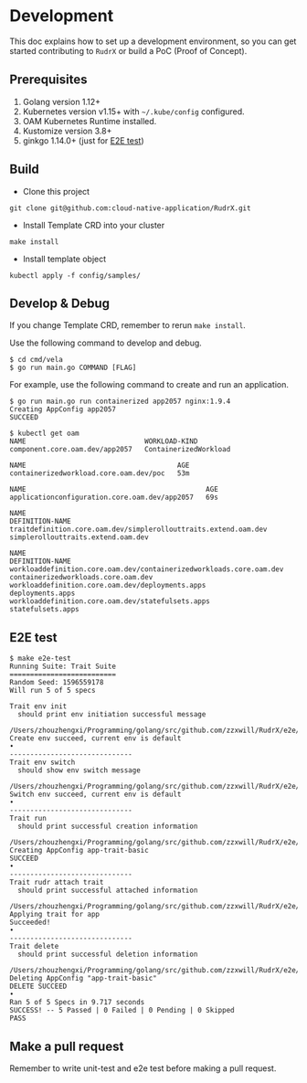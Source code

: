 # Development

This doc explains how to set up a development environment, so you can get started
contributing to `RudrX` or build a PoC (Proof of Concept). 

## Prerequisites

1. Golang version 1.12+
2. Kubernetes version v1.15+ with `~/.kube/config` configured.
3. OAM Kubernetes Runtime installed.
4. Kustomize version 3.8+
5. ginkgo 1.14.0+ (just for [E2E test](https://github.com/cloud-native-application/RudrX/blob/master/DEVELOPMENT.md#e2e-test))

## Build
* Clone this project

```shell script
git clone git@github.com:cloud-native-application/RudrX.git
```

* Install Template CRD into your cluster

```shell script
make install
```

* Install template object 

```shell script
kubectl apply -f config/samples/
```

## Develop & Debug
If you change Template CRD, remember to rerun `make install`.

Use the following command to develop and debug.

```shell script
$ cd cmd/vela
$ go run main.go COMMAND [FLAG]
```

For example, use the following command to create and run an application.
```shell script
$ go run main.go run containerized app2057 nginx:1.9.4
Creating AppConfig app2057
SUCCEED

$ kubectl get oam
NAME                             WORKLOAD-KIND
component.core.oam.dev/app2057   ContainerizedWorkload

NAME                                     AGE
containerizedworkload.core.oam.dev/poc   53m

NAME                                            AGE
applicationconfiguration.core.oam.dev/app2057   69s

NAME                                                              DEFINITION-NAME
traitdefinition.core.oam.dev/simplerollouttraits.extend.oam.dev   simplerollouttraits.extend.oam.dev

NAME                                                                  DEFINITION-NAME
workloaddefinition.core.oam.dev/containerizedworkloads.core.oam.dev   containerizedworkloads.core.oam.dev
workloaddefinition.core.oam.dev/deployments.apps                      deployments.apps
workloaddefinition.core.oam.dev/statefulsets.apps                     statefulsets.apps
```

## E2E test
```
$ make e2e-test
Running Suite: Trait Suite
==========================
Random Seed: 1596559178
Will run 5 of 5 specs

Trait env init
  should print env initiation successful message
  /Users/zhouzhengxi/Programming/golang/src/github.com/zzxwill/RudrX/e2e/commonContext.go:14
Create env succeed, current env is default
•
------------------------------
Trait env switch
  should show env switch message
  /Users/zhouzhengxi/Programming/golang/src/github.com/zzxwill/RudrX/e2e/commonContext.go:40
Switch env succeed, current env is default
•
------------------------------
Trait run
  should print successful creation information
  /Users/zhouzhengxi/Programming/golang/src/github.com/zzxwill/RudrX/e2e/commonContext.go:76
Creating AppConfig app-trait-basic
SUCCEED
•
------------------------------
Trait rudr attach trait
  should print successful attached information
  /Users/zhouzhengxi/Programming/golang/src/github.com/zzxwill/RudrX/e2e/trait/trait_test.go:24
Applying trait for app
Succeeded!
•
------------------------------
Trait delete
  should print successful deletion information
  /Users/zhouzhengxi/Programming/golang/src/github.com/zzxwill/RudrX/e2e/commonContext.go:85
Deleting AppConfig "app-trait-basic"
DELETE SUCCEED
•
Ran 5 of 5 Specs in 9.717 seconds
SUCCESS! -- 5 Passed | 0 Failed | 0 Pending | 0 Skipped
PASS
```

## Make a pull request
Remember to write unit-test and e2e test before making a pull request.
